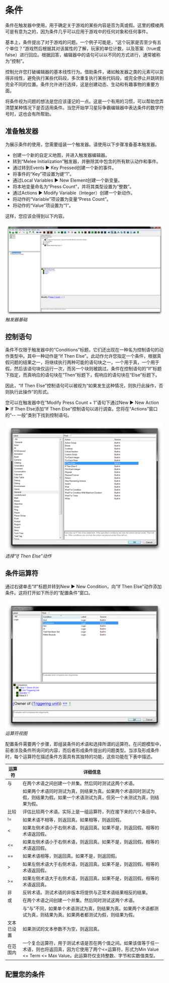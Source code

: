# 条件

条件在触发器中使用，用于确定关于游戏的某些内容是否为真或假。这里的模棱两可是有意为之的，因为条件几乎可以应用于游戏中的任何对象和任何事件。

基本上，条件提出了对于游戏的问题。一个例子可能是，“这个玩家是否至少有五个单位？”游戏然后根据其对该属性的了解，玩家的单位计数，以及答案（true或false）进行回应。根据回答，编辑器中的语句可以以不同的方式进行，通常被称为“控制”。

控制允许您打破编辑器的基本线性行为。借助条件，诸如触发器之类的元素可以变得非线性，避免执行某些代码段，多次重复执行某些代码段，或完全停止并跳转到完全不同的位置。条件允许进行选择，这是创建动态、生动和有趣事物的重要方面。

将条件视为问题的想法是您应该谨记的一点。这是一个有用的习惯，可以帮助您弄清楚某种情况下是否适用条件。当您开始学习星际争霸编辑器中表达条件的数学符号时，这也会有所帮助。

## 准备触发器

为展示条件的使用，您需要组装一个触发器。请使用以下步骤准备基本触发器。

  - 创建一个新的自定义地图，并进入触发器编辑器。
  - 转到“Melee Initialization”触发器，并删除其中包含的所有默认动作和事件。
  - 通过转到Events ▶︎ Key Pressed创建一个新的事件。
  - 将事件的“Key”项设置为键“1”。
  - 通过Local Variables ▶︎ New Element创建一个新变量。
  - 将本地变量命名为“Press Count”，并将其类型设置为“整数”。
  - 通过Actions ▶︎ Modify Variable（Integer）创建一个新动作。
  - 将动作的“Variable”项设置为变量“Press Count”。
  - 将动作的“Value”项设置为“1”。

这样，您应该会得到以下内容。

[![Trigger Basis](./resources/036_Conditions1.png)](./resources/036_Conditions1.png)
*触发器基础*

## 控制语句

条件不仅限于触发器中的“Conditions”标题，它们还出现在一种名为控制语句的动作类型中。其中一种动作是“If Then Else”。此动作允许您指定一个条件，根据真假问题的结果之一，将继续执行两种可能的语句块之一，一个用于真，一个用于假。然后该语句块仅运行一次，而另一个块则被跳过。条件在控制语句的“If”标题下指定，而真响应的语句块在“Then”标题下，假响应的语句块在“Else”标题下。

因此，“If Then Else”控制语句可以被视为“如果发生这种情况，则执行此操作，否则执行此操作”的形式。

您可以在触发器中在“Modify Press Count + 1”语句下通过New ▶︎ New Action ▶︎ If Then Else添加“If Then Else”控制语句以进行调查。您将在“Actions”窗口的“-- 一般”类别下找到控制语句。

[![Selecting If Then Else Action](./resources/036_Conditions2.png)](./resources/036_Conditions2.png)
*选择“If Then Else”动作*

## 条件运算符

通过右键单击“If”标题并转到New ▶︎ New Condition，向“If Then Else”动作添加条件。这将打开如下所示的“配置条件”窗口。

[![Operators View](./resources/036_Conditions3.png)](./resources/036_Conditions3.png)
*运算符视图*

配置条件需要两个步骤，即组装条件的术语和选择所谓的运算符。在问题模型中，前者涉及条件所询问的内容，而后者形成条件提出的问题类型。当涉及形成条件时，每个运算符在描述条件方面具有其独特的功能，这些功能在下表中描述。

| 运算符         | 详细信息                                                                                                                                                                                                         |
| ----------------- | ---------------------------------------------------------------------------------------------------------------------------------------------------------------------------------------------------------------------------------------------------------------------------------- |
| 与               | 在两个术语之间创建一个并集。然后同时测试这两个术语。                                                                                                                                                                                                            |
|                   | 如果两个术语同时测试为真，则结果为真。如果两个术语同时测试为假，则结果为假。如果一个术语测试为真，但另一个未测试为真，则结果为假。                                                                                                    |
| 比较      | 评估比较两个术语。实际上是一组运算符，列在接下来的六个条目中。                                                                                                                                                                        |
| \!=               | 如果术语不相等，则返回真。如果相等，则返回假。                                                                                                                                                                                                                    |
| \<                | 如果左侧术语小于右侧术语，则返回真。如果不是，则返回假。相等的术语返回假。                                                                                                                                                             |
| \<=               | 如果左侧术语小于右侧术语，则返回真。如果不是，则返回假。相等的术语返回假。                                                                                                                                                              |
| \==               | 如果术语相等，则返回真。如果不是，则返回假。                                                                                                                                                                                                                       |
| \>                | 如果左侧术语大于右侧术语，则返回真。如果不是，则返回假。相等的术语返回假。                                                                                                                                                               |
| \>=               | 如果左侧术语大于右侧术语，则返回真。如果不是，则返回假。相等的术语返回真。                                                                                                                                                                |
| 非               | 反转术语。测试术语的非版本将提供与正常术语结果相反的结果。                                                                                                                                                           |
| 或                | 在两个术语之间创建一个并集。然后同时测试这两个术语。                                                                                                                                                                                                            |
|                   | 与“与”不同，如果单个术语测试为真，则结果为真。如果两个术语都测试为真，则结果为真。如果两者都测试为假，则结果为假。                                                                                                     |
| 文本已设置 | 如果测试的文本参数不为空，则返回真。                                                                                                                                                                                                                       |
| 在范围内   | 一个复合运算符，用于测试术语是否在两个值之间。如果该值等于任一术语，则也将返回真，因为它使用了两个\<=运算符，形式为Min Value \<= Term \<= Max Value。此运算符仅支持整数、字节和实数值类型。 |

## 配置您的条件